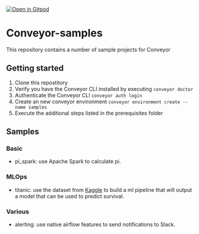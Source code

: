 [![Open in Gitpod](https://gitpod.io/button/open-in-gitpod.svg)](https://gitpod.io/#https://github.com/datamindedbe/conveyor-samples)

# Conveyor-samples
This repository contains a number of sample projects for Conveyor

## Getting started

1. Clone this repostitory
1. Verify you have the Conveyor CLI installed by executing `conveyor doctor`
1. Authenticate the Conveyor CLI `conveyor auth login`
1. Create an new conveyor environment `conveyor environment create --name samples`
1. Execute the additional steps listed in the prerequisites folder

## Samples

### Basic 
- pi_spark: use Apache Spark to calculate pi.

### MLOps

- titanic: use the dataset from [Kaggle](https://www.kaggle.com/c/titanic) to build a ml pipeline that will output a model that can be used to predict survival.

### Various

- alerting: use native airflow features to send notifications to Slack.
